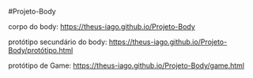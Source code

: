 #Projeto-Body

corpo do body:
https://theus-iago.github.io/Projeto-Body

protótipo secundário do body:
https://theus-iago.github.io/Projeto-Body/protótipo.html 

protótipo de Game:
https://theus-iago.github.io/Projeto-Body/game.html 
